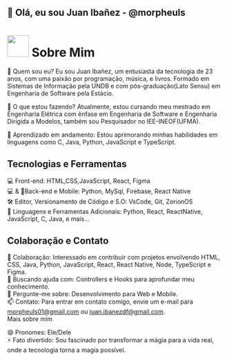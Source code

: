 ## 👋 Olá, eu sou Juan Ibañez - @morpheuls
<h1 algin="left"> <img src="https://raw.githubusercontent.com/jakeliny/jakeliny/master/images/cat-gif.gif" width="50"> Sobre Mim </h1>

🌟 Quem sou eu? Eu sou Juan Ibañez, um entusiasta da tecnologia de 23 anos, com uma paixão por programação, música, e livros. Formado em Sistemas de Informação pela UNDB e com pós-graduação(Lato Sensu) em Engenharia de Software pela Estácio.

🔭 O que estou fazendo? Atualmente, estou cursando meu mestrado em Engenharia Elétrica com ênfase em Engenharia de Software e Engenharia Dirigida a Modelos, também sou Pesquisador no IEE-INEOF(UFMA).

🌱 Aprendizado em andamento: Estou aprimorando minhas habilidades em linguagens como C, Java, Python, JavaScript e TypeScript.

## Tecnologias e Ferramentas

💻 Front-end: 
HTML,CSS,JavaScript, React, Figma <br/>
💻 & 📱Back-end e Mobile: Python, MySql, Firebase, React Native <br/>
🛠️ Editor, Versionamento de Código e S.O: VsCode, Git, ZorionOS <br/>
🚀 Linguagens e Ferramentas Adicionais: Python, React, ReactNative, JavaScript, C, Java, e mais... <br/>

## Colaboração e Contato

👯 Colaboração: Interessado em contribuir com projetos envolvendo HTML, CSS, Java, Python, JavaScript, React, React Native, Node, TypeScript e Figma. <br/>
🤔 Buscando ajuda com: Controllers e Hooks para aprofundar meu conhecimento. <br/>
💬 Pergunte-me sobre: Desenvolvimento para Web e Mobile. <br/>
📫 Contato: Para entrar em contato comigo, envie um e-mail para morpheuls01@gmail.com ou juan.ibanezdf@gmail.com. <br/>
Mais sobre mim

😄 Pronomes: Ele/Dele<br>
⚡ Fato divertido: Sou fascinado por transformar a mágia para a vida real, onde a tecnologia torna a magia possível.

<!-- a imagem foi animada do gatinho veio de: https://raw.githubusercontent.com/jakeliny/jakeliny/master/images/cat-gif.gif--> 
